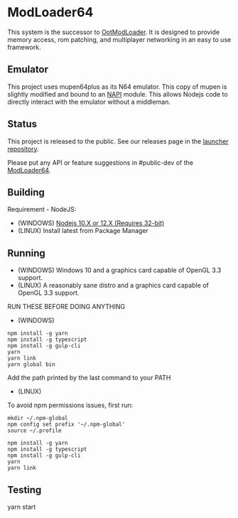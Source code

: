 # ModLoader64
This system is the successor to [OotModLoader](https://github.com/hylian-modding/OotModLoader). It is designed to provide memory access, rom patching, and multiplayer networking in an easy to use framework.

## Emulator
This project uses mupen64plus as its N64 emulator. This copy of mupen is slightly modified and bound to an [NAPI](https://nodejs.org/api/n-api.html) module. This allows Nodejs code to directly interact with the emulator without a middleman.

## Status
This project is released to the public. See our releases page in the [launcher repository](https://github.com/hylian-modding/ModLoader64-GUI). 

Please put any API or feature suggestions in #public-dev of the [ModLoader64](https://discord.gg/Vb8mKT6).

## Building

Requirement - NodeJS:

* (WINDOWS) [Nodejs 10.X or 12.X (Requires 32-bit)](https://nodejs.org/en/)
* (LINUX) Install latest from Package Manager

## Running

* (WINDOWS) Windows 10 and a graphics card capable of OpenGL 3.3 support.
* (LINUX) A reasonably sane distro and a graphics card capable of OpenGL 3.3 support.

RUN THESE BEFORE DOING ANYTHING

* (WINDOWS)
```
npm install -g yarn
npm install -g typescript
npm install -g gulp-cli
yarn
yarn link
yarn global bin
```
Add the path printed by the last command to your PATH

* (LINUX)

To avoid npm permissions issues, first run:
```
mkdir ~/.npm-global
npm config set prefix '~/.npm-global'
source ~/.profile
```
```
npm install -g yarn
npm install -g typescript
npm install -g gulp-cli
yarn
yarn link
```

## Testing
yarn start
